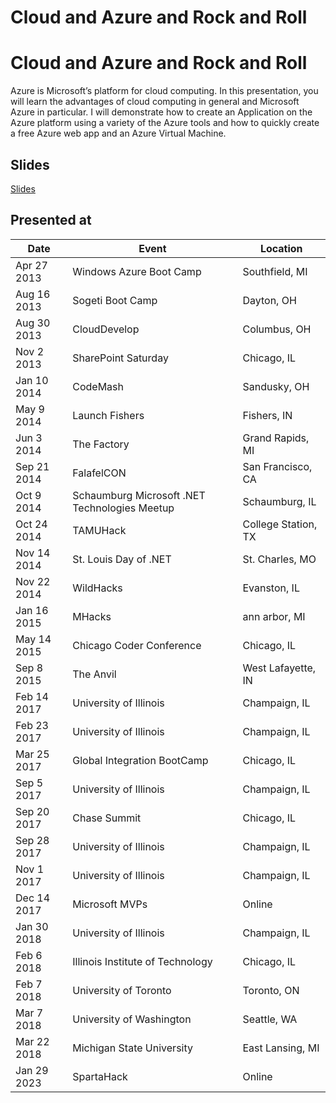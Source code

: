# Cloud and Azure and Rock and Roll

# Cloud and Azure and Rock and Roll
Azure is Microsoft’s platform for cloud computing. In this presentation, you will learn the advantages of cloud computing in general and Microsoft Azure in particular. I will demonstrate how to create an Application on the Azure platform using a variety of the Azure tools and how to quickly create a free Azure web app and an Azure Virtual Machine.

## Slides

[Slides](https://1drv.ms/p/s!AsEkrMBA7Ehw1a9wYTrFIekzMbIZCA?e=D1lAg7)

## Presented at

| Date         | Event                                         | Location            |
| ------------ | --------------------------------------------- | ------------------- |
| Apr 27 2013  | Windows Azure Boot Camp                       | Southfield, MI      |
| Aug 16 2013  | Sogeti Boot Camp                              | Dayton, OH          |
| Aug 30 2013  | CloudDevelop                                  | Columbus, OH        |
| Nov 2 2013   | SharePoint Saturday                           | Chicago, IL         |
| Jan 10 2014  | CodeMash                                      | Sandusky, OH        |
| May 9 2014   | Launch Fishers                                | Fishers, IN         |
| Jun 3 2014   | The Factory                                   | Grand Rapids, MI    |
| Sep 21 2014  | FalafelCON                                    | San Francisco, CA   |
| Oct 9 2014   | Schaumburg Microsoft .NET Technologies Meetup | Schaumburg, IL      |
| Oct 24 2014  | TAMUHack                                      | College Station, TX |
| Nov 14 2014  | St. Louis Day of .NET                         | St. Charles, MO     |
| Nov 22 2014  | WildHacks                                     | Evanston, IL        |
| Jan 16 2015  | MHacks                                        | ann arbor, MI       |
| May 14 2015  | Chicago Coder Conference                      | Chicago, IL         |
| Sep 8 2015   | The Anvil                                     | West Lafayette, IN  |
| Feb 14 2017  | University of Illinois                        | Champaign, IL       |
| Feb 23 2017  | University of Illinois                        | Champaign, IL       |
| Mar 25 2017  | Global Integration BootCamp                   | Chicago, IL         |
| Sep 5 2017   | University of Illinois                        | Champaign, IL       |
| Sep 20 2017  | Chase Summit                                  | Chicago, IL         |
| Sep 28 2017  | University of Illinois                        | Champaign, IL       |
| Nov 1 2017   | University of Illinois                        | Champaign, IL       |
| Dec 14 2017  | Microsoft MVPs                                | Online              |
| Jan 30 2018  | University of Illinois                        | Champaign, IL       |
| Feb 6 2018   | Illinois Institute of Technology              | Chicago, IL         |
| Feb 7 2018   | University of Toronto                         | Toronto, ON         |
| Mar 7 2018   | University of Washington                      | Seattle, WA         |
| Mar 22 2018  | Michigan State University                     | East Lansing, MI    |
| Jan 29 2023  | SpartaHack                                    | Online              |
